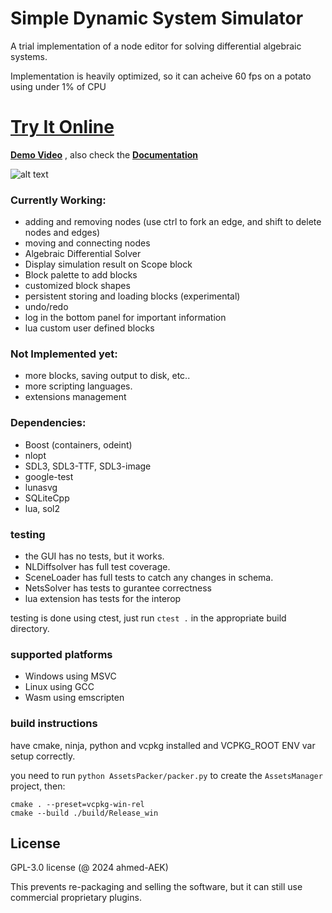 # Simple Dynamic System Simulator
A trial implementation of a node editor for solving differential algebraic systems.

Implementation is heavily optimized, so it can acheive 60 fps on a potato using under 1% of CPU
# [Try It Online](https://ahmed-aek.github.io/DynamicSimulator-Online/)

**[Demo Video](https://youtu.be/xRRwlTSGhQI)** , also check the **[Documentation](https://simple-dynamic-simulator.readthedocs.io/en/latest/)**

![alt text](https://github.com/ahmed-AEK/dummy_NodeEditor/blob/main/docs/preview.png?raw=true)

### Currently Working:
- adding and removing nodes (use ctrl to fork an edge, and shift to delete nodes and edges)
- moving and connecting nodes
- Algebraic Differential Solver
- Display simulation result on Scope block
- Block palette to add blocks
- customized block shapes
- persistent storing and loading blocks (experimental)
- undo/redo
- log in the bottom panel for important information
- lua custom user defined blocks

### Not Implemented yet:
- more blocks, saving output to disk, etc..
- more scripting languages.
- extensions management


### Dependencies:
- Boost (containers, odeint)
- nlopt
- SDL3, SDL3-TTF, SDL3-image
- google-test
- lunasvg
- SQLiteCpp
- lua, sol2

### testing

- the GUI has no tests, but it works.
- NLDiffsolver has full test coverage. 
- SceneLoader has full tests to catch any changes in schema.
- NetsSolver has tests to gurantee correctness
- lua extension has tests for the interop

testing is done using ctest, just run `ctest .` in the appropriate build directory.

### supported platforms
- Windows using MSVC
- Linux using GCC
- Wasm using emscripten

### build instructions

have cmake, ninja, python and vcpkg installed and VCPKG_ROOT ENV var setup correctly.

you need to run `python AssetsPacker/packer.py` to create the `AssetsManager` project, then:

```
cmake . --preset=vcpkg-win-rel
cmake --build ./build/Release_win
```

License
-----------
GPL-3.0 license (@ 2024 ahmed-AEK)

This prevents re-packaging and selling the software, but it can still use commercial proprietary plugins.

[def]: https://dynamicsimulator-beta.static.domains/